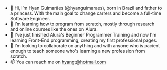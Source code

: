 - 👋 Hi, I’m Hyan Guimarães (@hyanguimaraes), born in Brazil and father to a princess. With the main goal to change carrers and become a full-time Software Engineer.
- 👀 I’m learning how to program from scratch, mostly through research and online courses like the ones on Alura.
- 🌱 I've just finished Alura's Beginner Programmer Training and now I'm learning Front-End programming, creating my first professional pages.
- 💞️ I’m looking to collaborate on anything and with anyone who is pacient enough to teach someone who's learning a new profession from scratch.
- 📫 You can reach me on hyangt@hotmail.com
